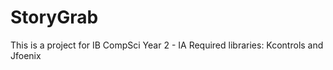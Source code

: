 # StoryGrab
This is a project for IB CompSci Year 2 - IA
Required libraries: 
    Kcontrols and Jfoenix
